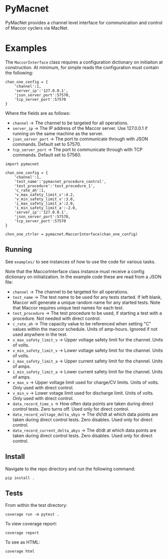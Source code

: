 # PyMacnet

PyMacNet provides a channel level interface for communication and control of Maccor cyclers via MacNet.

# Examples

The `MaccorInterface` class requires a configuration dictionary on initiaiton at construction. At minimum, for simple reads the configuration must contain the following:

```
chan_one_config = { 
    'channel':1,
    'server_ip':'127.0.0.1',
    'json_server_port':57570,
    'tcp_server_port':57570
}
```

Where the fields are as follows:

- `channel` -> The channel to be targeted for all operations.
- `server_ip` -> The IP address of the Maccor server. Use 127.0.0.1 if running on the same machine as the server.
- `json_server_port` -> The port to communicate through with JSON commands. Default set to 57570.
- `tcp_server_port` -> The port to communicate through with TCP commands. Default set to 57560.


```
import pymacnet

chan_one_config = { 
    'channel':1,
    'test_name':'pymacnet_procedure_control',
    'test_procedure':'test_procedure_1',
    'c_rate_ah':1,
    'v_max_safety_limit_v':4.2,
    'v_min_safety_limit_v':3.0,
    'i_max_safety_limit_a':2.0,
    'i_min_safety_limit_a':-2.0,
    'server_ip':'127.0.0.1',
    'json_server_port':57570,
    'tcp_server_port':57570
}

chnn_one_ctrler = pymacnet.MaccorInterface(chan_one_config)

```

## Running

See `examples/` to see instances of how to use the code for various tasks.

Note that the MaccorInterface class instance must receive a config dictionary on initialization. In the example code these are read from a JSON file:

- `channel` -> The channel to be targeted for all operations.
- `test_name` -> The test name to be used for any tests started. If left blank, Maccor will generate a unique random name for any started tests. Note that Maccor requires unique test names for each test.
- `test_procedure` -> The test procedure to be used, if starting a test with a procedure. Not needed with direct control.
- `c_rate_ah` -> The capacity value to be referenced when setting "C" values within the maccor schedule. Units of amp-hours. Ignored if not used anywhere in the test.
- `v_max_safety_limit_v` -> Upper voltage safety limit for the channel. Units of volts.
- `v_min_safety_limit_v` -> Lower voltage safety limit for the channel. Units of volts.
- `i_max_safety_limit_a` -> Upper current safety limit for the channel. Units of amps.
- `i_min_safety_limit_a` -> Lower current safety limit for the channel. Units of amps.
- `v_max_v` -> Upper voltage limit used for charge/CV limits. Units of volts. Only used with direct control.
- `v_min_v` -> Lower votage limit used for discharge limit. Units of volts. Only used with direct control.
- `data_record_time_s` -> How often data points are taken during direct control tests. Zero turns off. Used only for direct control.
- `data_record_voltage_delta_vbys` -> The dV/dt at which data points are taken during direct control tests. Zero disables. Used only for direct control.
- `data_record_current_delta_abys` -> The dI/dt at which data points are taken during direct control tests. Zero disables. Used only for direct control.

## Install

Navigate to the repo directory and run the following command:

```
pip install .
```

## Tests

From within the test directory: 

```
coverage run -m pytest .
```

To view coverage report:

```
coverage report
```

To see as HTML:

```
coverage html
```
